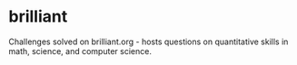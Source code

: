 # brilliant
Challenges solved on brilliant.org - hosts questions on quantitative skills in math, science, and computer science.
